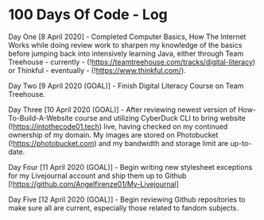 # 100 Days Of Code - Log

Day One [8 April 2020] - Completed Computer Basics, How The Internet Works while doing review work to sharpen my knowledge of the basics before jumping back into intensively learning Java, either through Team Treehouse - currently - (!https://teamtreehouse.com/tracks/digital-literacy) or Thinkful - eventually - (!https://www.thinkful.com/).

Day Two [9 April 2020 (GOAL)] - Finish Digital Literacy Course on Team Treehouse.

Day Three [10 April 2020 (GOAL)] - After reviewing newest version of How-To-Build-A-Website course and utilizing CyberDuck CLI to bring website (!https://intothecode01.tech) live, having checked on my continued ownership of my domain.  My images are stored on Photobucket (!https://photobucket.com) and my bandwidth and storage limit are up-to-date.

Day Four [11 April 2020 (GOAL)] - Begin writing new stylesheet exceptions for my Livejournal account and ship them up to Github [!https://github.com/Angelfirenze01/My-Livejournal]

Day Five [12 April 2020 (GOAL)] - Begin reviewing Github repositories to make sure all are current, especially those related to fandom subjects.
